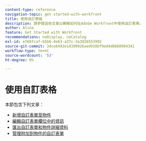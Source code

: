 ```yaml
---
content-type: reference
navigation-topic: get-started-with-workfront
title: 使用自訂表格
description: 請參閱這些文章以瞭解如何在Adobe Workfront中使用自訂表單。
author: Alina
feature: Get Started with Workfront
recommendations: noDisplay, noCatalog
exl-id: ef68fcaf-b5b6-4e63-a37c-3a3926553992
source-git-commit: 34ce6492e14399926aed910bf9ed4d8688904341
workflow-type: tm+mt
source-wordcount: '53'
ht-degree: 0%

---
```


# 使用自訂表格

本節包含下列文章：

* [新增自訂表單至物件](../../workfront-basics/work-with-custom-forms/add-a-custom-form-to-an-object.md)
* [編輯自訂表單欄位中的資訊](../../workfront-basics/work-with-custom-forms/edit-custom-forms.md)
* [匯出自訂表單和物件詳細資料](../../workfront-basics/work-with-custom-forms/export-custom-forms-details.md)
* [管理附加到物件的自訂表單](../../workfront-basics/work-with-custom-forms/manage-custom-forms-attached-to-objects.md)
